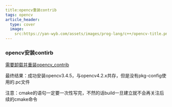 ```yaml
---
title:opencv重装contrib
tags: opencv
article_header:
  type: cover
  image:
    src:https://yan-wyb.com/assets/images/prog-lang/c++/opencv-title.png
---
```


### opencv安装contirb

[需要卸载并重装opencv_contrib](https://aitechtogether.com/ai-question/9378.html)

最终结果：成功安装opencv3.4.5，与opencv4.2.x共存，但是没有pkg-config使用的.pc文件

注意：cmake的语句一定要一次性写完，不然的话build一旦建立就不会再关注后续的cmake命令
